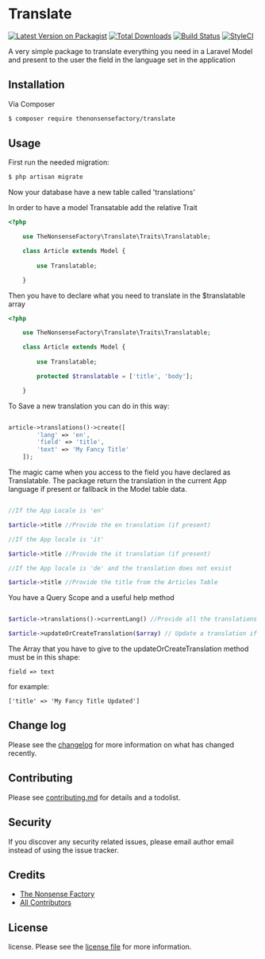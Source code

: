 # Translate

[![Latest Version on Packagist][ico-version]][link-packagist]
[![Total Downloads][ico-downloads]][link-downloads]
[![Build Status][ico-travis]][link-travis]
[![StyleCI][ico-styleci]][link-styleci]

A very simple package to translate everything you need in a Laravel Model and present to the user the field in the language set in the application

## Installation

Via Composer

``` bash
$ composer require thenonsensefactory/translate
```

## Usage

First run the needed migration:

``` bash
$ php artisan migrate
```
Now your database have a new table called 'translations'

In order to have a model Transatable add the relative Trait

``` php
<?php

    use TheNonsenseFactory\Translate\Traits\Translatable;

    class Article extends Model {
        
        use Translatable;

    }
```

Then you have to declare what you need to translate in the $translatable array

``` php
<?php

    use TheNonsenseFactory\Translate\Traits\Translatable;

    class Article extends Model {
        
        use Translatable;

        protected $translatable = ['title', 'body'];

    }
```

To Save a new translation you can do in this way:

``` php

article->translations()->create([
        'lang' => 'en',
        'field' => 'title',
        'text' => 'My Fancy Title'
    ]);

```

The magic came when you access to the field you have declared as Translatable. 
The package return the translation in the current App language if present or fallback in the Model table data.

``` php

//If the App Locale is 'en'

$article->title //Provide the en translation (if present)

//If the App locale is 'it'

$article->title //Provide the it translation (if present)

//If the App locale is 'de' and the translation does not exsist

$article->title //Provide the title from the Articles Table
```
You have a Query Scope and a useful help method

``` php

$article->translations()->currentLang() //Provide all the translations in the current App Locale set

$article->updateOrCreateTranslation($array) // Update a translation if present or create a new one in the current Language set in App Locale

```
The Array that you have to give to the updateOrCreateTranslation method must be in this shape:

    field => text

for example:
    
    ['title' => 'My Fancy Title Updated']

## Change log

Please see the [changelog](changelog.md) for more information on what has changed recently.


## Contributing

Please see [contributing.md](contributing.md) for details and a todolist.

## Security

If you discover any security related issues, please email author email instead of using the issue tracker.

## Credits

- [The Nonsense Factory][link-author]
- [All Contributors][link-contributors]

## License

license. Please see the [license file](license.md) for more information.

[ico-version]: https://img.shields.io/packagist/v/thenonsensefactory/translate.svg?style=flat-square
[ico-downloads]: https://img.shields.io/packagist/dt/thenonsensefactory/translate.svg?style=flat-square
[ico-travis]: https://img.shields.io/travis/thenonsensefactory/translate/master.svg?style=flat-square
[ico-styleci]: https://styleci.io/repos/12345678/shield

[link-packagist]: https://packagist.org/packages/thenonsensefactory/translate
[link-downloads]: https://packagist.org/packages/thenonsensefactory/translate
[link-travis]: https://travis-ci.org/thenonsensefactory/translate
[link-styleci]: https://styleci.io/repos/12345678
[link-author]: https://www.thenonsensefactory.it
[link-contributors]: ../../contributors
